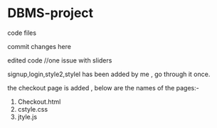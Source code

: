 # DBMS-project
code files 


commit changes here

edited code
//one issue with sliders


signup,login,style2,stylel has been added by me ,
go through it once.

the checkout page is added , below are the names of the pages:-
1. Checkout.html
2. cstyle.css
3. jtyle.js

